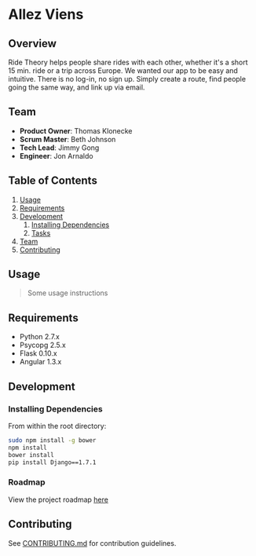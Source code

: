# Allez Viens

## Overview
Ride Theory helps people share rides with each other, whether it's a short 15 min. ride or a trip across Europe.  We wanted our app to be easy and intuitive.  There is no log-in, no sign up.  Simply create a route, find people going the same way, and link up via email.  

## Team

  - __Product Owner__: Thomas Klonecke
  - __Scrum Master__: Beth Johnson
  - __Tech Lead__: Jimmy Gong
  - __Engineer__: Jon Arnaldo

## Table of Contents

1. [Usage](#Usage)
1. [Requirements](#requirements)
1. [Development](#development)
    1. [Installing Dependencies](#installing-dependencies)
    1. [Tasks](#tasks)
1. [Team](#team)
1. [Contributing](#contributing)

## Usage

> Some usage instructions

## Requirements

- Python 2.7.x
- Psycopg 2.5.x
- Flask 0.10.x
- Angular 1.3.x

## Development

### Installing Dependencies

From within the root directory:

```sh
sudo npm install -g bower
npm install
bower install
pip install Django==1.7.1
```

### Roadmap

View the project roadmap [here](LINK_TO_PROJECT_ISSUES)


## Contributing

See [CONTRIBUTING.md](CONTRIBUTING.md) for contribution guidelines.

